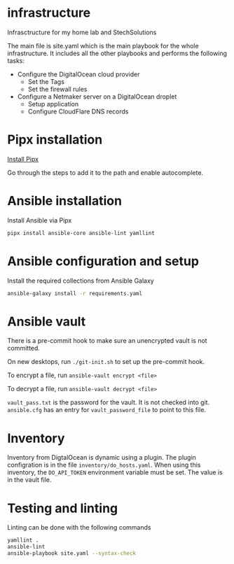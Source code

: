 # infrastructure
Infrasctructure for my home lab and StechSolutions

The main file is site.yaml which is the main playbook for the whole infrastructure. It includes all the other playbooks and performs the following tasks:

- Configure the DigitalOcean cloud provider
    - Set the Tags
    - Set the firewall rules
- Configure a Netmaker server on a DigitalOcean droplet
    - Setup application
    - Configure CloudFlare DNS records

# Pipx installation
[Install Pipx](https://github.com/pypa/pipx#on-linux-install-via-pip-requires-pip-190-or-later)

Go through the steps to add it to the path and enable autocomplete.

# Ansible installation
Install Ansible via Pipx
```bash
pipx install ansible-core ansible-lint yamllint
```

# Ansible configuration and setup

Install the required collections from Ansible Galaxy
```bash
ansible-galaxy install -r requirements.yaml
```

# Ansible vault
There is a pre-commit hook to make sure an unencrypted vault is not committed.

On new desktops, run `./git-init.sh` to set up the pre-commit hook.

To encrypt a file, run `ansible-vault encrypt <file>`

To decrypt a file, run `ansible-vault decrypt <file>`

`vault_pass.txt` is the password for the vault. It is not checked into git. `ansible.cfg` has an entry for `vault_password_file` to point to this file.

# Inventory
Inventory from DigtalOcean is dynamic using a plugin. The plugin configration is in the file `inventory/do_hosts.yaml`. When using this inventory, the `DO_API_TOKEN` environment variable must be set. The value is in the vault file.

# Testing and linting
Linting can be done with the following commands

```bash
yamllint .
ansible-lint
ansible-playbook site.yaml --syntax-check
```
